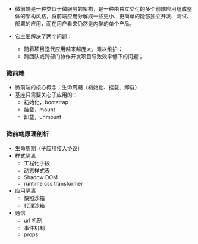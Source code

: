 - 微前端是一种类似于微服务的架构，是一种由独立交付的多个前端应用组成整体的架构风格，将前端应用分解成一些更小、更简单的能够独立开发、测试、部署的应用，而在用户看来仍然是内聚的单个产品。

- 它主要解决了两个问题：
  - 随着项目迭代应用越来越庞大，难以维护；
  - 跨团队或跨部门协作开发项目导致效率低下的问题；



### 微前端
- 微前端的核心概念：生命周期（初始化、挂载、卸载）
- 基座只需要关心子应用的：
  - 初始化，bootstrap
  - 挂载，mount
  - 卸载，unmount

### 微前端原理剖析
- 生命周期（子应用接入协议）
- 样式隔离
  - 工程化手段
  - 动态样式表
  - Shadow DOM
  - runtime css transformer
- 应用隔离
  - 快照沙箱
  - 代理沙箱
- 通信
  - url 机制
  - 事件机制
  - props